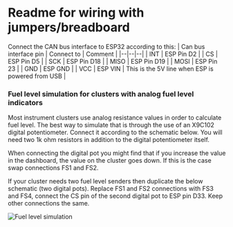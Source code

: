 # Readme for wiring with jumpers/breadboard

Connect the CAN bus interface to ESP32 according to this:
| Can bus interface pin | Connect to | Comment |
|--|--|--|
| INT | ESP Pin D2 |
| CS | ESP Pin D5 |
| SCK | ESP Pin D18 |
| MISO | ESP Pin D19 |
| MOSI | ESP Pin 23 |
| GND | ESP GND |
| VCC | ESP VIN | This is the 5V line when ESP is powered from USB |

### Fuel level simulation for clusters with analog fuel level indicators
Most instrument clusters use analog resistance values in order to calculate fuel level. The best way to simulate that is through the use of an X9C102 digital potentiometer. Connect it according to the schematic below. You will need two 1k ohm resistors in addition to the digital potentiometer itself. 

When connecting the digital pot you might find that if you increase the value in the dashboard, the value on the cluster goes down. If this is the case swap connections FS1 and FS2. 

If your cluster needs two fuel level senders then duplicate the below schematic (two digital pots). Replace FS1 and FS2 connections with FS3 and FS4, connect the CS pin of the second digital pot to ESP pin D33. Keep other connections the same.

![Fuel level simulation](https://github.com/r00li/CarCluster/blob/main/Misc/fuel_simulation.png?raw=true)
